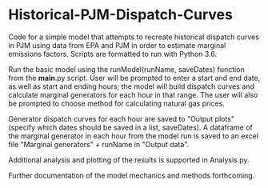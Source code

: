 # Historical-PJM-Dispatch-Curves
Code for a simple model that attempts to recreate historical dispatch curves in PJM using data from EPA and PJM in order to estimate marginal emissions factors. Scripts are formatted to run with Python 3.6. 

Run the basic model using the runModel(runName, saveDates) function from the __main__.py script. User will be prompted to enter a start and end date, as well as start and ending hours; the model will build dispatch curves and calculate marginal generators for each hour in that range. The user will also be prompted to choose method for calculating natural gas prices. 

Generator dispatch curves for each hour are saved to "Output plots" (specify which dates should be saved in a list, saveDates). A dataframe of the marginal generator in each hour from the model run is saved to an excel file "Marginal generators" + runName in "Output data". 

Additional analysis and plotting of the results is supported in Analysis.py. 

Further documentation of the model mechanics and methods forthcoming. 

